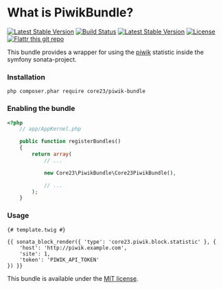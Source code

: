 What is PiwikBundle?
=============================
[![Latest Stable Version](http://img.shields.io/packagist/v/core23/piwik-bundle.svg)](https://packagist.org/packages/core23/piwik-bundle)
[![Build Status](http://img.shields.io/travis/core23/PiwikBundle.svg)](http://travis-ci.org/core23/PiwikBundle)
[![Latest Stable Version](https://poser.pugx.org/core23/piwik-bundle/v/stable.png)](https://packagist.org/packages/core23/piwik-bundle)
[![License](http://img.shields.io/packagist/l/core23/piwik-bundle.svg)](https://packagist.org/packages/core23/piwik-bundle)
[![Flattr this git repo](http://api.flattr.com/button/flattr-badge-large.png)](https://flattr.com/submit/auto?user_id=core23&url=https%3A%2F%2Fgithub.com%2Fcore23%2FPiwikBundle&title=PiwikBundle&tags=github&category=software)

This bundle provides a wrapper for using the [piwik] statistic inside the symfony sonata-project.

### Installation

```
php composer.phar require core23/piwik-bundle
```

### Enabling the bundle

```php
<?php
    // app/AppKernel.php

    public function registerBundles()
    {
        return array(
            // ...

            new Core23\PiwikBundle\Core23PiwikBundle(),

            // ...
        );
    }
```

### Usage

```twig
{# template.twig #}

{{ sonata_block_render({ 'type': 'core23.piwik.block.statistic' }, {
    'host': 'http://piwik.example.com',
    'site': 1,
    'token': 'PIWIK_API_TOKEN'
}) }}
```

This bundle is available under the [MIT license](LICENSE.md).

[piwik]: https://piwik.org
